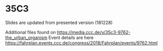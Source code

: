 # 35C3

Slides are updated from presented version (181228)

Additional files found on https://media.ccc.de/v/35c3-9762-the_urban_organism
Event details are here https://fahrplan.events.ccc.de/congress/2018/Fahrplan/events/9762.html
